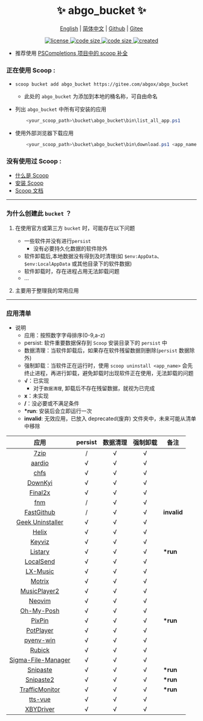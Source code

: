 <p align="center">
    <h1 align="center">✨ abgo_bucket ✨</h1>
</p>

<p align="center">
    <a href="README.md">English</a> |
    <a href="README-CN.md">简体中文</a> |
    <a href="https://github.com/abgox/abgo_bucket">Github</a> |
    <a href="https://gitee.com/abgox/abgo_bucket">Gitee</a>
</p>

<p align="center">
    <a href="https://github.com/abgox/abgo_bucket/blob/main/LICENSE">
        <img src="https://img.shields.io/github/license/abgox/abgo_bucket" alt="license" />
    </a>
    <a href="https://img.shields.io/github/languages/code-size/abgox/abgo_bucket.svg">
        <img src="https://img.shields.io/github/languages/code-size/abgox/abgo_bucket.svg" alt="code size" />
    </a>
    <a href="https://img.shields.io/github/repo-size/abgox/abgo_bucket.svg">
        <img src="https://img.shields.io/github/repo-size/abgox/abgo_bucket.svg" alt="code size" />
    </a>
    <a href="https://github.com/abgox/abgo_bucket">
        <img src="https://img.shields.io/badge/created-2023--6--1-blue" alt="created" />
    </a>
</p>

-   推荐使用 [PSCompletions 项目中的 scoop 补全 ](https://gitee.com/abgox/PSCompletions "PSCompletions")

### 正在使用 Scoop :

-   `scoop bucket add abgo_bucket https://gitee.com/abgox/abgo_bucket`

    -   此处的 `abgo_bucket` 为添加到本地的桶名称，可自由命名

-   列出 `abgo_bucket` 中所有可安装的应用

    ```powershell
        <your_scoop_path>\bucket\abgo_bucket\bin\list_all_app.ps1
    ```

-   使用外部浏览器下载应用

    ```powershell
        <your_scoop_path>\bucket\abgo_bucket\bin\download.ps1 <app_name> [-is_update]
    ```

### 没有使用过 Scoop :

-   [什么是 Scoop](https://github.com/ScoopInstaller/Scoop)
-   [安装 Scoop](https://github.com/ScoopInstaller/Install)
-   [Scoop 文档](https://github.com/ScoopInstaller/Scoop/wiki)

---

### 为什么创建此 `bucket` ？

1. 在使用官方或第三方 `bucket` 时，可能存在以下问题

    - 一些软件并没有进行`persist`
        - 没有必要持久化数据的软件除外
    - 软件卸载后,本地数据没有得到及时清理(如 `$env:AppData`、`$env:LocalAppData` 或其他目录下的软件数据)
    - 软件卸载时，存在进程占用无法卸载问题
    - ...

2. 主要用于整理我的常用应用

---

### 应用清单

-   说明
    -   应用：按照数字字母排序(0-9,a-z)
    -   persist: 软件重要数据保存到 `Scoop` 安装目录下的 `persist` 中
    -   数据清理：当软件卸载后，如果存在软件残留数据则删除(`persist` 数据除外)
    -   强制卸载：当软件正在运行时，使用 `scoop uninstall <app_name>` 会先终止进程，再进行卸载，避免卸载时出现软件正在使用，无法卸载的问题
    -   **√**：已实现
        -   对于`数据清理`, 卸载后不存在残留数据，就视为已完成
    -   **x**：未实现
    -   **/**：没必要或不满足条件
    -   **\*run**: 安装后会立即运行一次
    -   **invalid**: 无效应用，已放入 deprecated(废弃) 文件夹中，未来可能从清单中移除

|                                    应用                                     | persist | 数据清理 | 强制卸载 | 备注        |
| :-------------------------------------------------------------------------: | :-----: | :------: | :------: | ----------- |
|                          [7zip](https://7-zip.org)                          |    /    |    √     |    √     |             |
|                        [aardio](https://aardio.com)                         |    √    |    √     |    √     |             |
|                        [chfs](http://iscute.cn/chfs)                        |    √    |    √     |    √     |             |
|               [DownKyi](https://leiurayer.github.io/downkyi)                |    √    |    √     |    √     |             |
|                    [Final2x](https://final2x.tohru.top)                     |    √    |    √     |    √     |             |
|                    [fnm](https://github.com/Schniz/fnm)                     |    /    |    √     |    √     |             |
|           [FastGithub](https://github.com/dotnetcore/FastGithub)            |    /    |    √     |    √     | **invalid** |
|               [Geek Uninstaller](https://geekuninstaller.com)               |    √    |    √     |    √     |             |
|                      [Helix](https://helix-editor.com)                      |    √    |    √     |    √     |             |
|                [Keyviz](https://mularahul.github.io/keyviz)                 |    √    |    √     |    √     |             |
|                     [Listary](https://www.listary.com)                      |    √    |    √     |    √     | **\*run**   |
|                     [LocalSend](https://localsend.org)                      |    √    |    √     |    √     |             |
|                    [LX-Music](https://docs.lxmusic.top)                     |    √    |    √     |    √     |             |
|                        [Motrix](https://motrix.app)                         |    √    |    √     |    √     |             |
|        [MusicPlayer2](https://github.com/zhongyang219/MusicPlayer2)         |    √    |    √     |    √     |             |
|                         [Neovim](https://neovim.io)                         |    √    |    √     |    √     |             |
|                     [Oh-My-Posh](https://ohmyposh.dev)                      |    √    |    √     |    √     |             |
|                       [PixPin](https://pixpinapp.com)                       |    √    |    √     |    √     | **\*run**   |
|                   [PotPlayer](https://potplayer.daum.net)                   |    √    |    √     |    √     |             |
|             [pyenv-win](https://github.com/pyenv-win/pyenv-win)             |    √    |    √     |    √     |             |
|              [Rubick](https://github.com/rubickCenter/rubick)               |    √    |    √     |    √     |             |
| [Sigma-File-Manager](https://github.com/aleksey-hoffman/sigma-file-manager) |    √    |    √     |    √     |             |
|                    [Snipaste](https://www.snipaste.com)                     |    √    |    √     |    √     | **\*run**   |
|                    [Snipaste2](https://www.snipaste.com)                    |    √    |    √     |    √     | **\*run**   |
|      [TrafficMonitor](https://github.com/zhongyang219/TrafficMonitor)       |    √    |    √     |    √     | **\*run**   |
|                [tts-vue](https://github.com/LokerL/tts-vue)                 |    √    |    √     |    √     |             |
|            [XBYDriver](https://github.com/gaozhangmin/aliyunpan)            |    √    |    √     |    √     |             |
